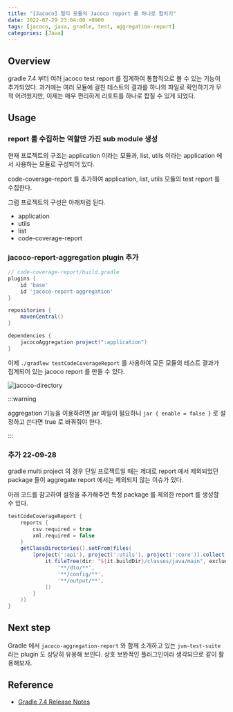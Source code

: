 ```yaml
---
title: "[Jacoco] 멀티 모듈의 Jacoco report 를 하나로 합치기"
date: 2022-07-29 23:04:00 +0900
tags: [jacoco, java, gradle, test, aggregation-report]
categories: [Java]
---
```


## Overview

gradle 7.4 부터 여러 jacoco test report 를 집계하여 통합적으로 볼 수 있는 기능이 추가되었다. 과거에는 여러 모듈에 걸친 테스트의 결과를 하나의 파일로 확인하기가 무척 어려웠지만, 이제는 매우 편리하게 리포트를 하나로 합칠 수 있게 되었다.

## Usage

### report 를 수집하는 역할만 가진 sub module 생성

현재 프로젝트의 구조는 application 이라는 모듈과, list, utils 이라는 application 에서 사용하는 모듈로 구성되어 있다.

code-coverage-report 를 추가하여 application, list, utils 모듈의 test report 를 수집한다.

그럼 프로젝트의 구성은 아래처럼 된다.

- application
- utils
- list
- code-coverage-report

### jacoco-report-aggregation plugin 추가

```gradle
// code-coverage-report/build.gradle
plugins {
    id 'base'
    id 'jacoco-report-aggregation'
}

repositories {
    mavenCentral()
}

dependencies {
    jacocoAggregation project(":application")
}
```

이제 `./gradlew testCodeCoverageReport` 를 사용하여 모든 모듈의 테스트 결과가 집계되어 있는 jacoco report 를 만들 수 있다.

![jacoco-directory](/img/jacoco-aggregation-directory.webp)

:::warning

aggregation 기능을 이용하려면 jar 파일이 필요하니 `jar { enable = false }` 로 설정하고 쓴다면 true 로 바꿔줘야 한다.

:::

### 추가 22-09-28

gradle multi project 의 경우 단일 프로젝트일 때는 제대로 report 에서 제외되었던 package 들이 aggregate report 에서는 제외되지 않는 이슈가 있다.

아래 코드를 참고하여 설정을 추가해주면 특정 package 를 제외한 report 를 생성할 수 있다.

```gradle
testCodeCoverageReport {
    reports {
        csv.required = true
        xml.required = false
    }
    getClassDirectories().setFrom(files(
        [project(':api'), project(':utils'), project(':core')].collect {
            it.fileTree(dir: "${it.buildDir}/classes/java/main", exclude: [
                '**/dto/**',
                '**/config/**',
                '**/output/**',
            ])
        }
    ))
}
```

## Next step

Gradle 에서 `jacoco-aggregation-report` 와 함께 소개하고 있는 `jvm-test-suite` 라는 plugin 도 상당히 유용해 보인다. 상호 보완적인 플러그인이라 생각되므로 같이 활용해보자.

## Reference

- [Gradle 7.4 Release Notes](https://docs.gradle.org/7.4/release-notes.html)

